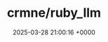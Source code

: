 ---
title: "crmne/ruby_llm"
link: "https://github.com/crmne/ruby_llm"
date: "2025-03-28 21:00:16 +0000"
description: "A delightful Ruby way to work with AI. No configuration madness, no complex callbacks, no handler hell – just beautiful, expressive Ruby code."
category: "github"
---